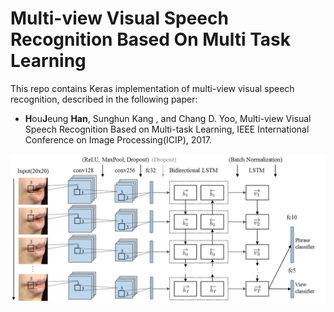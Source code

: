 # Multi-view Visual Speech Recognition Based On Multi Task Learning

This repo contains Keras implementation of multi-view visual speech recognition, described in the following paper:

* **H**ou**J**eung **Han**, Sunghun Kang , and Chang D. Yoo, Multi-view Visual Speech Recognition
Based on Multi-task Learning, IEEE International Conference on Image Processing(ICIP), 2017.


![Net11](https://github.com/comc35/Multi-view_Lipreading/blob/master/img/net11.png)

